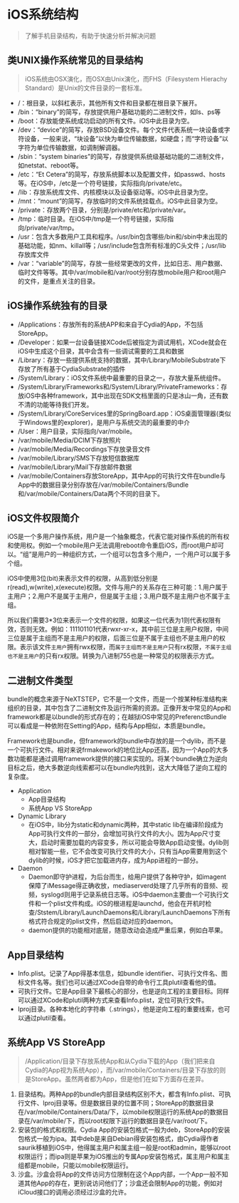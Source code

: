 # iOS系统结构

> 了解手机目录结构，有助于快速分析并解决问题

## 类UNIX操作系统常见的目录结构

> iOS系统由OSX演化，而OSX由Unix演化，而FHS（Filesystem Hierachy Standard）是Unix的文件目录的一套标准。

* /：根目录，以斜杠表示，其他所有文件和目录都在根目录下展开。
* /bin：“binary”的简写，存放提供用户基础功能的二进制文件，如ls、ps等
* /boot：存放能使系统成功启动的所有文件。iOS中此目录为空。
* /dev：“device”的简写，存放BSD设备文件。每个文件代表系统一块设备或字符设备，一般来说，“块设备”以快为单位传输数据，如硬盘；而“字符设备”以字符为单位传输数据，如调制解调器。
* /sbin：“system binaries”的简写，存放提供系统级基础功能的二进制文件，如netstat、reboot等。
* /etc：“Et Cetera”的简写，存放系统脚本以及配置文件，如passwd、hosts等。在iOS中，/etc是一个符号链接，实际指向/private/etc。
* /lib：存放系统库文件、内核模块以及设备驱动等。iOS中此目录为空。
* /mnt：“mount”的简写，存放临时的文件系统挂载点。iOS中此目录为空。
* /private：存放两个目录，分别是/private/etc和/private/var。
* /tmp：临时目录。在iOS中/tmp是一个符号链接，实际指向/private/var/tmp。
* /usr：包含大多数用户工具和程序。/usr/bin包含哪些/bin和/sbin中未出现的基础功能，如nm、killall等；/usr/include包含所有标准的C头文件；/usr/lib存放库文件
* /var：“variable”的简写，存放一些经常更改的文件，比如日志、用户数据、临时文件等等。其中/var/mobile和/var/root分别存放mobile用户和root用户的文件，是重点关注的目录。

## iOS操作系统独有的目录

* /Applications：存放所有的系统APP和来自于Cydia的App，不包括StoreApp。
* /Developer：如果一台设备链接XCode后被指定为调试用机，XCode就会在iOS中生成这个目录，其中会含有一些调试需要的工具和数据
* /Library：存放一些提供系统支持的数据，其中/Library/MobileSubstrate下存放了所有基于CydiaSubstrate的插件
* /System/Library：iOS文件系统中最重要的目录之一，存放大量系统组件。
* /System/Library/Frameworks和/System/Library/PrivateFrameworks：存放iOS中各种framework，其中出现在SDK文档里面的只是冰山一角，还有数不清的功能等待我们开发。
* /System/Library/CoreServices里的SpringBoard.app：iOS桌面管理器(类似于Windows里的explorer)，是用户与系统交流的最重要的中介
* /User：用户目录，实际指向/var/mobile。
* /var/mobile/Media/DCIM下存放照片
* /var/mobile/Media/Recordings下存放录音文件
* /var/mobile/Library/SMS下存放短信数据库
* /var/mobile/Library/Mail下存放邮件数据
* /var/mobile/Containers存放StoreApp，其中App的可执行文件在bundle与App中的数据目录分别存放在/var/mobile/Containers/Bundle和/var/mobile/Containers/Data两个不同的目录下。

## iOS文件权限简介

iOS是一个多用户操作系统，用户是一个抽象概念，代表它能对操作系统的所有权和使用权。例如一个mobile用户无法调用reboot命令重启iOS，而root用户却可以。“组”是用户的一种组织方式，一个组可以包含多个用户，一个用户可以属于多个组。

iOS中使用3位(bit)来表示文件的权限，从高到低分别是r(read),w(write),x(execute)权限。文件与用户的关系存在三种可能：1.用户属于主用户；2.用户不是属于主用户，但是属于主组；3.用户既不是主用户也不属于主组。

所以我们需要3*3位来表示一个文件的权限，如果这一位代表为1则代表权限有效，否则无效。例如：111101101代表rwxr-xr-x，其中前三位是主用户权限，中间三位是属于主组而不是主用户的权限，后面三位是不属于主组也不是主用户的权限。表示该文件`主用户`拥有rwx权限，而`属于主组而不是主用户`只有rx权限，`不属于主组也不是主用户`的只有rx权限。转换为八进制755也是一种常见的权限表示方式。

## 二进制文件类型

bundle的概念来源于NeXTSTEP，它不是一个文件，而是一个按某种标准结构来组织的目录，其中包含了二进制文件及运行所需的资源。正像开发中常见的App和framework都是以bundle的形式存在的；在越狱iOS中常见的PreferenctBundle可以看成是一种依附在Setting的App，结构与App相似，本质是bundle。 

Framework也是bundle，但framework的bundle中存放的是一个dylib，而不是一个可执行文件。相对来说frmakework的地位比App还高，因为一个App的大多数功能都是通过调用framework提供的接口来实现的。将某个bundle确立为逆向目标之后，绝大多数逆向线索都可以在bundle内找到，这大大降低了逆向工程的复杂度。

* Application
	* App目录结构
	* 系统App VS StoreApp
* Dynamic Library
	* 在iOS中，lib分为static和dynamic两种，其中static lib在编译阶段成为App可执行文件的一部分，会增加可执行文件的大小。因为App尺寸变大，启动时需要加载的内容变多，所以可能会导致App启动变慢。dylib则相对智能一些，它不会改变可执行文件的大小，只有当App需要用到这个dylib的时候，iOS才把它加载进内存，成为App进程的一部分。
* Daemon
	* Daemon即守护进程，为后台而生，给用户提供了各种守护，如imagent保障了iMessage得正确收放，mediaserverd处理了几乎所有的音频、视频，syslogd则用于记录系统日志等。iOS中daemon主要由一个可执行文件和一个plist文件构成。iOS的根进程是launchd，他会在开机时检查/Ststem/Library/LaunchDaemons和/Library/LaunchDaemons下所有格式符合规定的plist文件，然后启动对应的daemon。
	* daemon提供的功能相对底层，随意改动会造成严重后果，例如白苹果。

## App目录结构

* Info.plist。记录了App得基本信息，如bundle identifier、可执行文件名、图标文件名等。我们也可以通过XCode自带的命令行工具plutil查看他的值。
* 可执行文件。它是App目录下最核心的部分，也是逆向工程的主要目标。同样可以通过XCode和plutil两种方式来查看Info.plist，定位可执行文件。
* lproj目录。各种本地化的字符串（.strings），他是逆向工程的重要线索，也可以通过plutil查看。

## 系统App VS StoreApp

> /Application/目录下存放系统App和从Cydia下载的App（我们把来自Cydia的App视为系统App），而/var/mobile/Containers/目录下存放的则是StoreApp。虽然两者都为App，但是他们在如下方面存在差异。

1. 目录结构。两种App的bundle内部目录结构区别不大，都含有Info.plist、可执行文件、lproj目录等。但是数据目录的位置不同；StoreApp的数据目录在/var/mobile/Containers/Data/下，以mobile权限运行的系统App的数据目录在/var/mobile/下，而以root权限下运行的数据目录在/var/root/下。
2. 安装包的格式和权限。Cydia App的安装包格式一般为deb，StoreApp的安装包格式一般为ipa。其中deb是来自Debian得安装包格式，由Cydia得作者saurik移植到iOS中，他得属主用户和属主组一般是root和admin，能够以root权限运行；而ipa则是苹果为iOS推出的专属App安装包格式，属主用户和属主组都是mobile，只能以mobile权限运行。
3. 沙盒。沙盒会将App的文件访问方位限制在这个App内部，一个App一般不知道其他App的存在，更别说访问他们了；沙盒还会限制App的功能，例如对iCloud接口的调用必须经过沙盒的允许。


